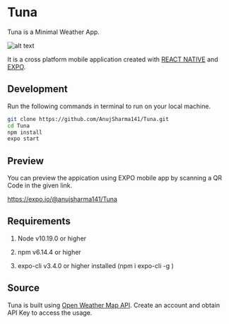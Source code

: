 # Tuna

Tuna is a Minimal Weather App.

![alt text](https://i.ibb.co/0FQDXBt/Untitled-1.png)

 It is a cross platform mobile application created with [REACT NATIVE](https://reactnative.dev/) and [EXPO](https://expo.io/).

## Development

Run the following commands in terminal to run on your local machine.

```bash 
git clone https://github.com/AnujSharma141/Tuna.git
cd Tuna
npm install
expo start
```
## Preview
 
 You can preview the appication using EXPO mobile app by scanning a QR Code in the given link.
 
 https://expo.io/@anujsharma141/Tuna


## Requirements

1. Node v10.19.0 or higher 

2. npm v6.14.4 or higher
 
3. expo-cli v3.4.0 or higher installed (npm i expo-cli -g )


## Source

Tuna is built using [Open Weather Map API](https://openweathermap.org/). Create an account and obtain API Key to access the usage. 
